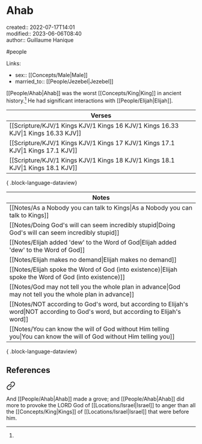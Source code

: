 # Ahab

created:: 2022-07-17T14:01  
modified:: 2023-06-06T08:40  
author:: Guillaume Hanique

#people

Links:

- sex:: [[Concepts/Male\|Male]]
- married_to:: [[People/Jezebel\|Jezebel]]

[[People/Ahab\|Ahab]] was the worst [[Concepts/King\|King]] in ancient history.[^1] He had significant interactions with [[People/Elijah\|Elijah]].

| Verses                                                                               |
| ------------------------------------------------------------------------------------ |
| [[Scripture/KJV/1 Kings KJV/1 Kings 16 KJV/1 Kings 16.33 KJV\|1 Kings 16.33 KJV]] |
| [[Scripture/KJV/1 Kings KJV/1 Kings 17 KJV/1 Kings 17.1 KJV\|1 Kings 17.1 KJV]]   |
| [[Scripture/KJV/1 Kings KJV/1 Kings 18 KJV/1 Kings 18.1 KJV\|1 Kings 18.1 KJV]]   |

{ .block-language-dataview}

| Notes                                                                                                                                 |
| ------------------------------------------------------------------------------------------------------------------------------------- |
| [[Notes/As a Nobody you can talk to Kings\|As a Nobody you can talk to Kings]]                                                     |
| [[Notes/Doing God's will can seem incredibly stupid\|Doing God's will can seem incredibly stupid]]                                 |
| [[Notes/Elijah added 'dew' to the Word of God\|Elijah added 'dew' to the Word of God]]                                             |
| [[Notes/Elijah makes no demand\|Elijah makes no demand]]                                                                           |
| [[Notes/Elijah spoke the Word of God (into existence)\|Elijah spoke the Word of God (into existence)]]                             |
| [[Notes/God may not tell you the whole plan in advance\|God may not tell you the whole plan in advance]]                           |
| [[Notes/NOT according to God's word, but according to Elijah's word\|NOT according to God's word, but according to Elijah's word]] |
| [[Notes/You can know the will of God without Him telling you\|You can know the will of God without Him telling you]]               |

{ .block-language-dataview}

## References


<div class="transclusion internal-embed is-loaded"><a class="markdown-embed-link" href="/scripture/kjv/1-kings-kjv/1-kings-16-kjv/1-kings-16-33-kjv/" aria-label="Open link"><svg xmlns="http://www.w3.org/2000/svg" width="24" height="24" viewBox="0 0 24 24" fill="none" stroke="currentColor" stroke-width="2" stroke-linecap="round" stroke-linejoin="round" class="svg-icon lucide-link"><path d="M10 13a5 5 0 0 0 7.54.54l3-3a5 5 0 0 0-7.07-7.07l-1.72 1.71"></path><path d="M14 11a5 5 0 0 0-7.54-.54l-3 3a5 5 0 0 0 7.07 7.07l1.71-1.71"></path></svg></a><div class="markdown-embed">



And [[People/Ahab\|Ahab]] made a grove; and [[People/Ahab\|Ahab]] did more to provoke the LORD God of [[Locations/Israel\|Israel]] to anger than all the [[Concepts/King\|Kings]] of [[Locations/Israel\|Israel]] that were before him.


</div></div>


[^1]:
